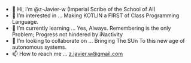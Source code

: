 - 👋 Hi, I’m @z-Javier-w (Imperial Scribe of the School of AI)
- 👀 I’m interested in ... Making KOTLIN a FIRST of Class Programming Language.
- 🌱 I’m currently learning ... Yes, Always. Remembering is the only Problem; Progress not hindered by iNactivity
- 💞️ I’m looking to collaborate on ... Bringing The SUn To this new age of autonomous systems.
- 📫 How to reach me ... z.javier.w@gmail.com

<!---
z-Javier-w/z-Javier-w is a ✨ special ✨ repository because its `README.md` (this file) appears on your GitHub profile.
You can click the Preview link to take a look at your changes.
--->
